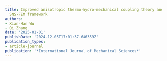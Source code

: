 ```yaml
---
title: Improved anisotropic thermo-hydro-mechanical coupling theory and its implicit
  SNS-FEM framework
authors:
- Xian-Han Wu
- Qi Zhang
date: '2025-01-01'
publishDate: '2024-12-05T17:01:37.686359Z'
publication_types:
- article-journal
publication: '*International Journal of Mechanical Sciences*'
---
```

